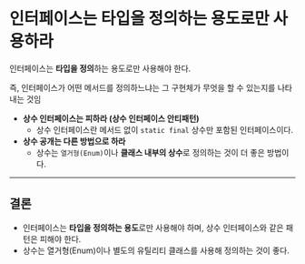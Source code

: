 # 인터페이스는 타입을 정의하는 용도로만 사용하라

인터페이스는 **타입을 정의**하는 용도로만 사용해야 한다.

즉, 인터페이스가 어떤 메서드를 정의하느냐는 그 구현체가 무엇을 할 수 있는지를 나타내는 것임

- **상수 인터페이스는 피하라 (상수 인터페이스 안티패턴)**
    - 상수 인터페이스란 메서드 없이 `static final` 상수만 포함된 인터페이스이다.
- **상수 공개는 다른 방법으로 하라**
    - 상수는 `열거형(Enum)`이나 **클래스 내부의 상수**로 정의하는 것이 더 좋은 방법이다.

---

## 결론

- 인터페이스는 **타입을 정의하는 용도**로만 사용해야 하며, 상수 인터페이스와 같은 패턴은 피해야 한다.
- 상수는 열거형(Enum)이나 별도의 유틸리티 클래스를 사용해 정의하는 것이 좋다.